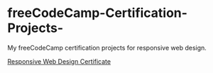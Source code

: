 # freeCodeCamp-Certification-Projects-
My freeCodeCamp certification projects for responsive web design.

<a href="https://www.freecodecamp.org/certification/JoshuaRusselUy/responsive-web-design">Responsive Web Design Certificate</a>
